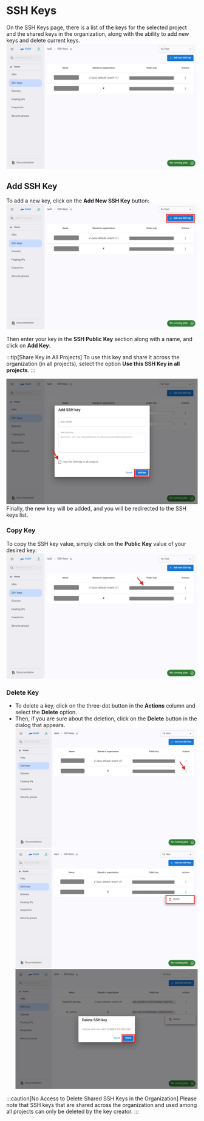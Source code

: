 # SSH Keys

On the SSH Keys page, there is a list of the keys for the selected project and the shared keys in the organization, along with the ability to add new keys and delete current keys.
![SSH: ssh keys list](sshkeys-list.png)

## Add SSH Key

To add a new key, click on the **Add New SSH Key** button:
![SSH: add ssh key](add-sshkey.png)

Then enter your key in the **SSH Public Key** section along with a name, and click on **Add Key**:

:::tip[Share Key in All Projects]
To use this key and share it across the organization (in all projects), select the option **Use this SSH Key in all projects**.
:::

![SSH: add ssh key form](add-sshkey-form.png)
Finally, the new key will be added, and you will be redirected to the SSH keys list.

### Copy Key

To copy the SSH key value, simply click on the **Public Key** value of your desired key:
![SSH: copy ssh key](copy-sshkey.png)

### Delete Key

- To delete a key, click on the three-dot button in the **Actions** column and select the **Delete** option.
- Then, if you are sure about the deletion, click on the **Delete** button in the dialog that appears.
  ![SSH: ssh key options](sshkey-actions.png)
  ![SSH: remove ssh key](remove-sshkey.png)
  ![SSH: confirm remove ssh key](confirm-remove-sshkey.png)

:::caution[No Access to Delete Shared SSH Keys in the Organization]
Please note that SSH keys that are shared across the organization and used among all projects can only be deleted by the key creator.
:::
